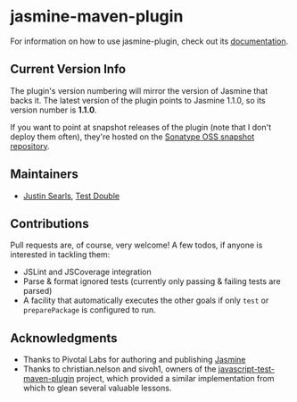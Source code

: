 jasmine-maven-plugin
====================

For information on how to use jasmine-plugin, check out its [documentation](http://searls.github.com/jasmine-maven-plugin/).

## Current Version Info

The plugin's version numbering will mirror the version of Jasmine that backs it. The latest version of the plugin points to Jasmine 1.1.0, so its version number is **1.1.0**.

If you want to point at snapshot releases of the plugin (note that I don't deploy them often), they're hosted on the [Sonatype OSS snapshot repository](https://oss.sonatype.org/service/local/repositories/snapshots).

## Maintainers
* [Justin Searls](http://about.me/searls), [Test Double](http://test-double.com)

## Contributions
Pull requests are, of course, very welcome! A few todos, if anyone is interested in tackling them:

* JSLint and JSCoverage integration
* Parse & format ignored tests (currently only passing & failing tests are parsed)
* A facility that automatically executes the other goals if only `test` or `preparePackage` is configured to run.

## Acknowledgments
* Thanks to Pivotal Labs for authoring and publishing [Jasmine](http://github.com/pivotal/jasmine)
* Thanks to christian.nelson and sivoh1, owners of the [javascript-test-maven-plugin](http://code.google.com/p/javascript-test-maven-plugin/) project, which provided a similar implementation from which to glean several valuable lessons.
